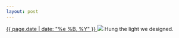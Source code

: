 ```yaml
---
layout: post
---
```


<p>
  <a href="/297">
    <time>{{ page.date | date: "%e %B, %Y" }}</time>
  </a>
  <a href="/297"><img src="{{ site.assets_url }}/297.jpg"/></a>
  <span>Hung the light we designed.</span>
</p>
